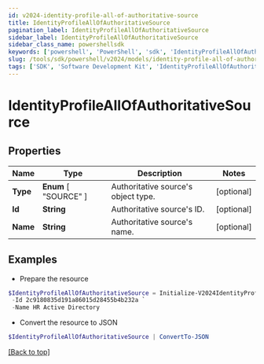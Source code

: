 ```yaml
---
id: v2024-identity-profile-all-of-authoritative-source
title: IdentityProfileAllOfAuthoritativeSource
pagination_label: IdentityProfileAllOfAuthoritativeSource
sidebar_label: IdentityProfileAllOfAuthoritativeSource
sidebar_class_name: powershellsdk
keywords: ['powershell', 'PowerShell', 'sdk', 'IdentityProfileAllOfAuthoritativeSource', 'V2024IdentityProfileAllOfAuthoritativeSource'] 
slug: /tools/sdk/powershell/v2024/models/identity-profile-all-of-authoritative-source
tags: ['SDK', 'Software Development Kit', 'IdentityProfileAllOfAuthoritativeSource', 'V2024IdentityProfileAllOfAuthoritativeSource']
---
```



# IdentityProfileAllOfAuthoritativeSource

## Properties

Name | Type | Description | Notes
------------ | ------------- | ------------- | -------------
**Type** |  **Enum** [  "SOURCE" ] | Authoritative source's object type. | [optional] 
**Id** | **String** | Authoritative source's ID. | [optional] 
**Name** | **String** | Authoritative source's name. | [optional] 

## Examples

- Prepare the resource
```powershell
$IdentityProfileAllOfAuthoritativeSource = Initialize-V2024IdentityProfileAllOfAuthoritativeSource  -Type SOURCE `
 -Id 2c9180835d191a86015d28455b4b232a `
 -Name HR Active Directory
```

- Convert the resource to JSON
```powershell
$IdentityProfileAllOfAuthoritativeSource | ConvertTo-JSON
```


[[Back to top]](#) 

